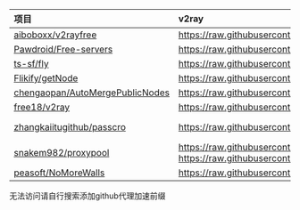 | 项目 | v2ray | clash | singbox |
| :----- | :----- | :----- | :----- |
| [aiboboxx/v2rayfree](https://github.com/aiboboxx/v2rayfree) | https://raw.githubusercontent.com/aiboboxx/v2rayfree/main/v2 |  |  |
| [Pawdroid/Free-servers](https://github.com/Pawdroid/Free-servers) | https://raw.githubusercontent.com/Pawdroid/Free-servers/main/sub |  |  |
| [ts-sf/fly](https://github.com/ts-sf/fly) | https://raw.githubusercontent.com/ts-sf/fly/main/v2 | https://raw.githubusercontent.com/ts-sf/fly/main/clash |  |
| [Flikify/getNode](https://github.com/Flikify/getNode) | https://raw.githubusercontent.com/a2470982985/getNode/main/v2ray.txt | https://raw.githubusercontent.com/a2470982985/getNode/main/clash.yaml |  | 
| [chengaopan/AutoMergePublicNodes](https://github.com/chengaopan/AutoMergePublicNodes) | https://raw.githubusercontent.com/chengaopan/AutoMergePublicNodes/master/list.txt | https://raw.githubusercontent.com/chengaopan/AutoMergePublicNodes/master/list.meta.yml |  | 
| [free18/v2ray](https://github.com/free18/v2ray) | https://raw.githubusercontent.com/free18/v2ray/refs/heads/main/v.txt | https://raw.githubusercontent.com/free18/v2ray/refs/heads/main/c.yaml |  |
| [zhangkaiitugithub/passcro](https://github.com/zhangkaiitugithub/passcro) | https://raw.githubusercontent.com/zhangkaiitugithub/passcro/main/speednodes.txt | https://raw.githubusercontent.com/zhangkaiitugithub/passcro/main/speednodes.yaml https://raw.githubusercontent.com/zhangkaiitugithub/passcro/main/meta.yaml| https://raw.githubusercontent.com/zhangkaiitugithub/passcro/main/sing-box.json |
| [snakem982/proxypool](https://github.com/snakem982/proxypool) | https://raw.githubusercontent.com/snakem982/proxypool/main/source/v2ray.txt https://raw.githubusercontent.com/snakem982/proxypool/main/source/v2ray-2.txt| https://raw.githubusercontent.com/snakem982/proxypool/main/source/clash-meta.yaml https://raw.githubusercontent.com/snakem982/proxypool/main/source/clash-meta-2.yaml|  |
| [peasoft/NoMoreWalls](https://github.com/peasoft/NoMoreWalls) | https://raw.githubusercontent.com/peasoft/NoMoreWalls/master/list.txt | https://raw.githubusercontent.com/peasoft/NoMoreWalls/master/list.meta.yml |  |

无法访问请自行搜索添加github代理加速前缀
